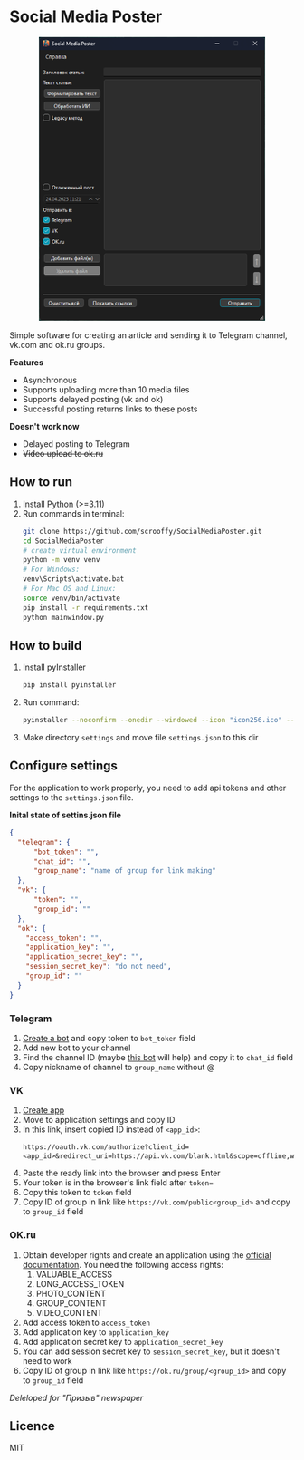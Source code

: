 # Social Media Poster

<div style="text-align: center;">
    <img alt="UI" height="501" src="images/screenshot.png" width="400"/>
</div>

Simple software for creating an article and sending it to Telegram channel, vk.com and ok.ru groups.  

**Features**
 - Asynchronous
 - Supports uploading more than 10 media files
 - Supports delayed posting (vk and ok)
 - Successful posting returns links to these posts
 
**Doesn't work now**
 - Delayed posting to Telegram
 - ~~Video upload to ok.ru~~

 
## How to run

 1. Install [Python](https://www.python.org/downloads/) (>=3.11)
 2. Run commands in terminal:
	```bash  
	git clone https://github.com/scrooffy/SocialMediaPoster.git
	cd SocialMediaPoster
	# create virtual environment  
	python -m venv venv
	# For Windows:  
	venv\Scripts\activate.bat  
	# For Mac OS and Linux:  
	source venv/bin/activate
	pip install -r requirements.txt
	python mainwindow.py
	```

## How to build

 1. Install pyInstaller
	```bash
	pip install pyinstaller
	```
 2. Run command:
	 ```bash
	 pyinstaller --noconfirm --onedir --windowed --icon "icon256.ico" --name "Social Media Poster" --add-data "settings/settings.json;." --add-data "icon256.png;." --copy-metadata "magic_filter"  "mainwindow.py"
	 ```
3. Make directory `settings` and move file `settings.json` to this dir

## Configure settings
For the application to work properly, you need to add api tokens and other settings to the `settings.json` file.

**Inital state of settins.json file**
```json
{  
  "telegram": {  
      "bot_token": "",  
      "chat_id": "",  
      "group_name": "name of group for link making"  
  },  
  "vk": {  
      "token": "",  
      "group_id": ""  
  },  
  "ok": {  
    "access_token": "",  
    "application_key": "",  
    "application_secret_key": "",  
    "session_secret_key": "do not need",  
    "group_id": ""  
  }  
}
```
### Telegram

 1. [Create a bot](https://core.telegram.org/bots/features#creating-a-new-bot) and copy token to `bot_token` field
 2. Add new bot to your channel
 3. Find the channel ID (maybe [this bot](https://t.me/username_to_id_bot) will help) and copy it to `chat_id` field
 4. Copy nickname of channel to `group_name` without @

### VK

 1. [Create app](https://dev.vk.com/ru/admin/apps-list)
 2. Move to application settings and copy ID
 3. In this link, insert copied ID instead of `<app_id>`:
	```
	https://oauth.vk.com/authorize?client_id=<app_id>&redirect_uri=https://api.vk.com/blank.html&scope=offline,wall,photos,video&response_type=token
	```
4. Paste the ready link into the browser and press Enter
5. Your token is in the browser's link field after `token=`
6. Copy this token to `token` field
7. Copy ID of group in link like `https://vk.com/public<group_id>` and copy to `group_id` field

### OK.ru
 1. Obtain developer rights and create an application using the [official documentation](https://apiok.ru/dev/app/create).
	You need the following access rights:
	1. VALUABLE_ACCESS
	2. LONG_ACCESS_TOKEN
	3. PHOTO_CONTENT
	4. GROUP_CONTENT
    5. VIDEO_CONTENT
2. Add access token to `access_token`
3. Add application key to `application_key`
4. Add application secret key to `application_secret_key`
5. You can add session secret key to `session_secret_key`, but it doesn't need to work
6. Copy ID of group in link like `https://ok.ru/group/<group_id>` and copy to `group_id` field

*Deleloped for "Призыв" newspaper*

## Licence
MIT

